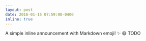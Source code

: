 ```yaml
---
layout: post
date: 2016-01-15 07:59:00-0400
inline: true
---
```


A simple inline announcement with Markdown emoji! :sparkles: :smile:
TODO